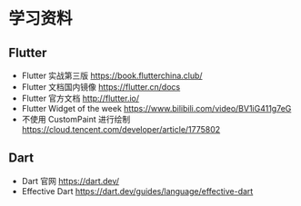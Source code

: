 # 学习资料
## Flutter 
* Flutter 实战第三版 https://book.flutterchina.club/
* Flutter 文档国内镜像 https://flutter.cn/docs
* Flutter 官方文档 http://flutter.io/
* Flutter Widget of the week https://www.bilibili.com/video/BV1iG411g7eG
* 不使用 CustomPaint 进行绘制 https://cloud.tencent.com/developer/article/1775802

## Dart
* Dart 官网 https://dart.dev/
* Effective Dart https://dart.dev/guides/language/effective-dart
